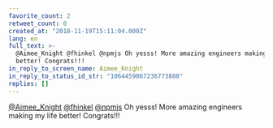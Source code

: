 ```yaml
---
favorite_count: 2
retweet_count: 0
created_at: "2018-11-19T15:11:04.000Z"
lang: en
full_text: >-
  @Aimee_Knight @fhinkel @npmjs Oh yesss! More amazing engineers making my life
  better! Congrats!!!
in_reply_to_screen_name: Aimee_Knight
in_reply_to_status_id_str: "1064459067236773888"
replies: []
---
```


[@Aimee_Knight](https://twitter.com/Aimee_Knight)
[@fhinkel](https://twitter.com/fhinkel) [@npmjs](https://twitter.com/npmjs) Oh
yesss! More amazing engineers making my life better! Congrats!!!
